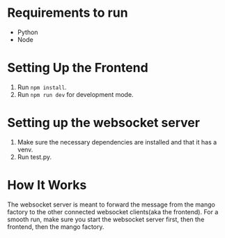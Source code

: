 # Requirements to run
- Python
- Node

# Setting Up the Frontend
1. Run `npm install`.
2. Run `npm run dev` for development mode.

# Setting up the websocket server
1. Make sure the necessary dependencies are installed and that it has a venv.
2. Run test.py.

# How It Works
The websocket server is meant to forward the message from the mango factory to the other connected websocket clients(aka the frontend).
For a smooth run, make sure you start the websocket server first, then the frontend, then the mango factory.
